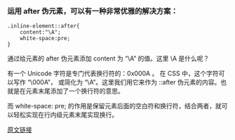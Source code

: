 ### 运用 after 伪元素，可以有一种非常优雅的解决方案：

```
.inline-element::after{
	content:"\A";
	white-space:pre;
}
```
通过给元素的 after 伪元素添加 content 为 “\A” 的值。这里 \A 是什么呢？

有一个 Unicode 字符是专门代表换行符的：0x000A 。 在 CSS 中，这个字符可以写作 “\000A”， 或简化为 “\A”。这里我们用它来作为 ::after 伪元素的内容。也就是在元素末尾添加了一个换行符的意思。

而 white-space: pre; 的作用是保留元素后面的空白符和换行符，结合两者，就可以轻松实现在行内级元素末尾实现换行。

[原文链接](http://www.tuicool.com/articles/BjYvqaA)